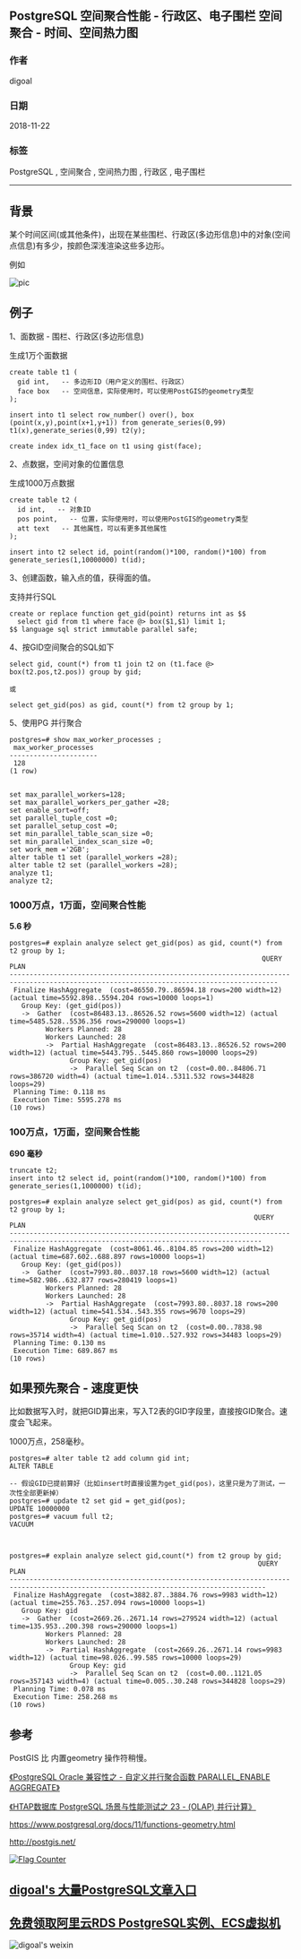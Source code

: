 ## PostgreSQL 空间聚合性能 - 行政区、电子围栏 空间聚合 - 时间、空间热力图   
                                                                                     
### 作者                                                                                     
digoal                                                                                     
                                                                                     
### 日期                                                                                     
2018-11-22                                                                                 
                                                                                     
### 标签                                                                                     
PostgreSQL , 空间聚合 , 空间热力图 , 行政区 , 电子围栏      
                                                                                     
----                                                                                     
                                                                                     
## 背景    
某个时间区间(或其他条件)，出现在某些围栏、行政区(多边形信息)中的对象(空间点信息)有多少，按颜色深浅渲染这些多边形。  
  
例如  
  
![pic](20181122_02_pic_001.jpg)  
  
## 例子  
1、面数据 - 围栏、行政区(多边形信息)  
  
生成1万个面数据  
  
```  
create table t1 (  
  gid int,   -- 多边形ID（用户定义的围栏、行政区）  
  face box   -- 空间信息，实际使用时，可以使用PostGIS的geometry类型  
);  
  
insert into t1 select row_number() over(), box (point(x,y),point(x+1,y+1)) from generate_series(0,99) t1(x),generate_series(0,99) t2(y);  
  
create index idx_t1_face on t1 using gist(face);  
```  
  
2、点数据，空间对象的位置信息  
  
生成1000万点数据  
  
```  
create table t2 (  
  id int,   -- 对象ID  
  pos point,   -- 位置，实际使用时，可以使用PostGIS的geometry类型  
  att text   -- 其他属性，可以有更多其他属性  
);  
  
insert into t2 select id, point(random()*100, random()*100) from generate_series(1,10000000) t(id);  
```  
  
3、创建函数，输入点的值，获得面的值。  
  
支持并行SQL  
  
```  
create or replace function get_gid(point) returns int as $$  
  select gid from t1 where face @> box($1,$1) limit 1;  
$$ language sql strict immutable parallel safe;  
```  
  
4、按GID空间聚合的SQL如下  
  
```  
select gid, count(*) from t1 join t2 on (t1.face @> box(t2.pos,t2.pos)) group by gid;  
  
或  
  
select get_gid(pos) as gid, count(*) from t2 group by 1;  
```  
  
5、使用PG 并行聚合  
  
```  
postgres=# show max_worker_processes ;  
 max_worker_processes   
----------------------  
 128  
(1 row)  
  
  
set max_parallel_workers=128;  
set max_parallel_workers_per_gather =28;  
set enable_sort=off;  
set parallel_tuple_cost =0;  
set parallel_setup_cost =0;  
set min_parallel_table_scan_size =0;  
set min_parallel_index_scan_size =0;  
set work_mem ='2GB';  
alter table t1 set (parallel_workers =28);  
alter table t2 set (parallel_workers =28);  
analyze t1;  
analyze t2;  
```  
  
### 1000万点，1万面，空间聚合性能  
**5.6 秒**  
  
```  
postgres=# explain analyze select get_gid(pos) as gid, count(*) from t2 group by 1;  
                                                               QUERY PLAN                                                                  
-----------------------------------------------------------------------------------------------------------------------------------------  
 Finalize HashAggregate  (cost=86550.79..86594.18 rows=200 width=12) (actual time=5592.898..5594.204 rows=10000 loops=1)  
   Group Key: (get_gid(pos))  
   ->  Gather  (cost=86483.13..86526.52 rows=5600 width=12) (actual time=5485.528..5536.356 rows=290000 loops=1)  
         Workers Planned: 28  
         Workers Launched: 28  
         ->  Partial HashAggregate  (cost=86483.13..86526.52 rows=200 width=12) (actual time=5443.795..5445.860 rows=10000 loops=29)  
               Group Key: get_gid(pos)  
               ->  Parallel Seq Scan on t2  (cost=0.00..84806.71 rows=386720 width=4) (actual time=1.014..5311.532 rows=344828 loops=29)  
 Planning Time: 0.118 ms  
 Execution Time: 5595.278 ms  
(10 rows)  
```  
  
### 100万点，1万面，空间聚合性能  
**690 毫秒**  
  
```  
truncate t2;  
insert into t2 select id, point(random()*100, random()*100) from generate_series(1,1000000) t(id);  
  
postgres=# explain analyze select get_gid(pos) as gid, count(*) from t2 group by 1;  
                                                             QUERY PLAN                                                                
-------------------------------------------------------------------------------------------------------------------------------------  
 Finalize HashAggregate  (cost=8061.46..8104.85 rows=200 width=12) (actual time=687.602..688.897 rows=10000 loops=1)  
   Group Key: (get_gid(pos))  
   ->  Gather  (cost=7993.80..8037.18 rows=5600 width=12) (actual time=582.986..632.877 rows=280419 loops=1)  
         Workers Planned: 28  
         Workers Launched: 28  
         ->  Partial HashAggregate  (cost=7993.80..8037.18 rows=200 width=12) (actual time=541.534..543.355 rows=9670 loops=29)  
               Group Key: get_gid(pos)  
               ->  Parallel Seq Scan on t2  (cost=0.00..7838.98 rows=35714 width=4) (actual time=1.010..527.932 rows=34483 loops=29)  
 Planning Time: 0.130 ms  
 Execution Time: 689.867 ms  
(10 rows)  
```  
  
## 如果预先聚合 - 速度更快
比如数据写入时，就把GID算出来，写入T2表的GID字段里，直接按GID聚合。速度会飞起来。   
  
1000万点，258毫秒。   
  
```
postgres=# alter table t2 add column gid int;
ALTER TABLE
  
-- 假设GID已提前算好（比如insert时直接设置为get_gid(pos)，这里只是为了测试，一次性全部更新掉）
postgres=# update t2 set gid = get_gid(pos);
UPDATE 10000000
postgres=# vacuum full t2;
VACUUM



postgres=# explain analyze select gid,count(*) from t2 group by gid;
                                                              QUERY PLAN                                                              
--------------------------------------------------------------------------------------------------------------------------------------
 Finalize HashAggregate  (cost=3882.87..3884.76 rows=9983 width=12) (actual time=255.763..257.094 rows=10000 loops=1)
   Group Key: gid
   ->  Gather  (cost=2669.26..2671.14 rows=279524 width=12) (actual time=135.953..200.398 rows=290000 loops=1)
         Workers Planned: 28
         Workers Launched: 28
         ->  Partial HashAggregate  (cost=2669.26..2671.14 rows=9983 width=12) (actual time=98.026..99.585 rows=10000 loops=29)
               Group Key: gid
               ->  Parallel Seq Scan on t2  (cost=0.00..1121.05 rows=357143 width=4) (actual time=0.005..30.248 rows=344828 loops=29)
 Planning Time: 0.078 ms
 Execution Time: 258.268 ms
(10 rows)
```
  
## 参考  
PostGIS 比 内置geometry 操作符稍慢。  
  
[《PostgreSQL Oracle 兼容性之 - 自定义并行聚合函数 PARALLEL_ENABLE AGGREGATE》](../201803/20180312_03.md)    
  
[《HTAP数据库 PostgreSQL 场景与性能测试之 23 - (OLAP) 并行计算》](../201711/20171107_24.md)    
  
https://www.postgresql.org/docs/11/functions-geometry.html  
  
http://postgis.net/  
  
  
<a rel="nofollow" href="http://info.flagcounter.com/h9V1"  ><img src="http://s03.flagcounter.com/count/h9V1/bg_FFFFFF/txt_000000/border_CCCCCC/columns_2/maxflags_12/viewers_0/labels_0/pageviews_0/flags_0/"  alt="Flag Counter"  border="0"  ></a>  
  
  
## [digoal's 大量PostgreSQL文章入口](https://github.com/digoal/blog/blob/master/README.md "22709685feb7cab07d30f30387f0a9ae")
  
  
## [免费领取阿里云RDS PostgreSQL实例、ECS虚拟机](https://free.aliyun.com/ "57258f76c37864c6e6d23383d05714ea")
  
  
![digoal's weixin](../pic/digoal_weixin.jpg "f7ad92eeba24523fd47a6e1a0e691b59")
  
